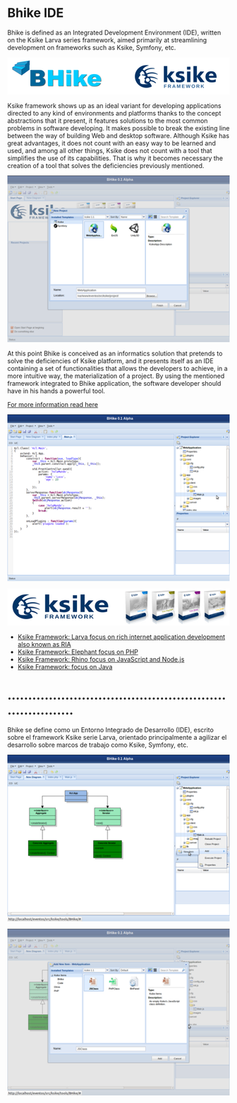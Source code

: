 # Bhike IDE 
Bhike is defined as an Integrated Development Environment (IDE), written on the Ksike Larva series framework, aimed primarily at streamlining development on frameworks such as Ksike, Symfony, etc.

![Screenshot](docs/img/cap05.png)

Ksike framework shows up as an ideal variant for developing applications directed to any kind of environments and platforms thanks to the concept abstractions that it present, it features solutions to the most common problems in software developing. It makes possible to break the existing line between the way of building Web and desktop software. Although Ksike has great advantages, it does not count with an easy way to be learned and used, and among all other things, Ksike does not count with a tool that simplifies the use of its capabilities. That is why it becomes necessary the creation of a tool that solves the deficiencies previously mentioned.

![Screenshot](docs/img/cap01.png)

At this point Bhike is conceived as an informatics solution that pretends to solve the deficiencies of Ksike platform, and it presents itself as an IDE containing a set of functionalities that allows the developers to achieve, in a more intuitive way, the materialization of a project. By using the mentioned framework integrated to Bhike application, the software developer should have in his hands a powerful tool. 

[For more information read here](docs/Bhike-herramienta.para.el.desarrollo.de.software.sobre.el.Framework.Ksike.pdf)

![Screenshot](docs/img/cap02.png)


![Screenshot](docs/img/baner.png)

+ [Ksike Framework: Larva focus on rich internet application development also known as RIA](https://github.com/ameksike/ksike.larva)
+ [Ksike Framework: Elephant focus on PHP](https://github.com/ameksike/ksike.elephant)
+ [Ksike Framework: Rhino focus on JavaScript and Node.js](https://github.com/ameksike/ksike.rhino.framework) 
+ [Ksike Framework: focus on Java](https://github.com/ameksike/ksike.java.core.plugin)


# .....................................................................
Bhike se define como un Entorno Integrado de Desarrollo (IDE), escrito sobre el framework Ksike serie Larva, orientado principalmente a agilizar el desarrollo sobre marcos de trabajo como Ksike, Symfony, etc.

![Screenshot](docs/img/cap03.png)


![Screenshot](docs/img/cap04.png)